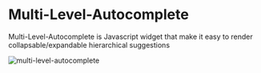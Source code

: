 # Multi-Level-Autocomplete
Multi-Level-Autocomplete is Javascript widget that make it easy to render collapsable/expandable hierarchical suggestions

![multi-level-autocomplete](/customComplete.png?raw=true "Optional Title")
